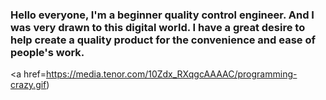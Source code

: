 ### Hello everyone, I'm a beginner quality control engineer. And I was very drawn to this digital world. I have a great desire to help create a quality product for the convenience and ease of people's work.
<a href=https://media.tenor.com/10Zdx_RXqgcAAAAC/programming-crazy.gif)</a>
